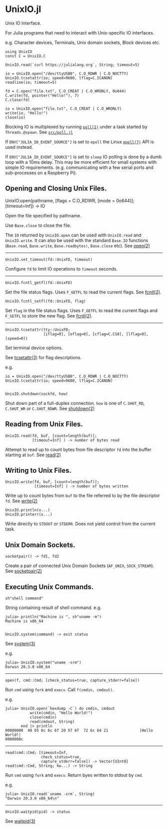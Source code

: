 # UnixIO.jl

Unix IO Interface.

For Julia programs that need to interact with Unix-specific IO interfaces.

e.g. Character devices, Terminals, Unix domain sockets, Block devices etc.

```
using UnixIO
const C = UnixIO.C

UnixIO.read(`curl https://julialang.org`, String; timeout=5)

io = UnixIO.open("/dev/ttyUSB0", C.O_RDWR | C.O_NOCTTY)
UnixIO.tcsetattr(io; speed=9600, lflag=C.ICANON)
readline(io; timeout=5)

fd = C.open("file.txt", C.O_CREAT | C.O_WRONLY, 0o644)
C.write(fd, pointer("Hello!"), 7)
C.close(fd)

io = UnixIO.open("file.txt", C.O_CREAT | C.O_WRONLY)
write(io, "Hello!")
close(io)
```

Blocking IO is multiplexed by running [`poll(2)`](https://man7.org/linux/man-pages/man2/poll.2.html) under a task started by `Threads.@spawn`. See [`src/poll.jl`](src/poll.jl)

If `ENV["JULIA_IO_EVENT_SOURCE"]` is set to `epoll` the Linux [`epoll(7)`](https://man7.org/linux/man-pages/man7/epoll.7.html) API is used instead.

If `ENV["JULIA_IO_EVENT_SOURCE"]` is set to `sleep` IO polling is done by a dumb loop with a 10ms delay. This may be more efficient for small systems with simple IO requirements. (e.g. communicating with a few serial ports and sub-processes on a Raspberry Pi).


## Opening and Closing Unix Files.

UnixIO.open(pathname, [flags = C.O_RDWR, [mode = 0o644]];
                      [timeout=Inf]) -> IO

Open the file specified by pathname.

Use `Base.close` to close the file.

The `IO` returned by `UnixIO.open` can be used with
`UnixIO.read` and `UnixIO.write`. It can also be used with
the standard `Base.IO` functions
(`Base.read`, `Base.write`, `Base.readbytes!`, `Base.close` etc).
See [open(2)](https://man7.org/linux/man-pages/man2/open.2.html)


---

    UnixIO.set_timeout(fd::UnixFD, timeout)

Configure `fd` to limit IO operations to `timeout` seconds.


---

    UnixIO.fcntl_getfl(fd::UnixFD)

Set the file status flags.
Uses `F_GETFL` to read the current flags.
See [fcntl(2)](https://man7.org/linux/man-pages/man2/fcntl.2.html).


    UnixIO.fcntl_setfl(fd::UnixFD, flag)

Set `flag` in the file status flags.
Uses `F_GETFL` to read the current flags and `F_SETFL` to store the new flag.
See [fcntl(2)](https://man7.org/linux/man-pages/man2/fcntl.2.html).


---

    UnixIO.tcsetattr(tty::UnixFD;
                     [iflag=0], [oflag=0], [cflag=C.CS8], [lflag=0], [speed=0])

Set terminal device options.

See [tcsetattr(3)](https://man7.org/linux/man-pages/man3/tcsetattr.3.html)
for flag descriptions.

e.g.

    io = UnixIO.open("/dev/ttyUSB0", C.O_RDWR | C.O_NOCTTY)
    UnixIO.tcsetattr(io; speed=9600, lflag=C.ICANON)


    UnixIO.shutdown(sockfd, how)

Shut down part of a full-duplex connection.
`how` is one of `C.SHUT_RD`, `C.SHUT_WR` or `C.SHUT_RDWR`.
See [shutdown(2)](https://man7.org/linux/man-pages/man2/shutdown.2.html)


## Reading from Unix Files.

    UnixIO.read(fd, buf, [count=length(buf)];
                [timeout=Inf] ) -> number of bytes read

Attempt to read up to count bytes from file descriptor `fd`
into the buffer starting at `buf`.
See [read(2)](https://man7.org/linux/man-pages/man2/read.2.html)


## Writing to Unix Files.

    UnixIO.write(fd, buf, [count=length(buf)];
                 [timeout=Inf] ) -> number of bytes written

Write up to count bytes from `buf` to the file referred to by
the file descriptor `fd`.
See [write(2)](https://man7.org/linux/man-pages/man2/write.2.html)


    UnixIO.println(x...)
    UnixIO.printerr(x...)

Write directly to `STDOUT` or `STDERR`.
Does not yield control from the current task.


## Unix Domain Sockets.

    socketpair() -> fd1, fd2

Create a pair of connected Unix Domain Sockets (`AF_UNIX`, `SOCK_STREAM`).
See [socketpair(2)](https://man7.org/linux/man-pages/man2/socketpair.2.html)


## Executing Unix Commands.

    sh"shell command"

String containing result of shell command. e.g.

    julia> println("Machine is ", sh"uname -m")
    Machine is x86_64


    UnixIO.system(command) -> exit status

See [system(3)](https://man7.org/linux/man-pages/man3/system.3.html)

e.g.
```
julia> UnixIO.system("uname -srm")
Darwin 20.3.0 x86_64
```


---

    open(f, cmd::Cmd; [check_status=true, capture_stderr=false])

Run `cmd` using `fork` and `execv`.
Call `f(cmdin, cmdout)`.

e.g.
```
julia> UnixIO.open(`hexdump -C`) do cmdin, cmdout
           write(cmdin, "Hello World!")
           close(cmdin)
           read(cmdout, String)
       end |> println
00000000  48 65 6c 6c 6f 20 57 6f  72 6c 64 21              |Hello World!|
0000000c
```


---

    read(cmd::Cmd; [timeout=Inf,
                    check_status=true,
                    capture_stderr=false]) -> Vector{UInt8}
    read(cmd::Cmd, String; kw...) -> String

Run `cmd` using `fork` and `execv`.
Return byes written to stdout by `cmd`.

e.g.
```
julia> UnixIO.read(`uname -srm`, String)
"Darwin 20.3.0 x86_64\n"
```


---

    UnixIO.waitpid(pid) -> status

See [waitpid(3)](https://man7.org/linux/man-pages/man3/waitpid.3.html)



